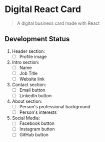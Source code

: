 # Digital React Card
> A digital business card made with React

## Development Status
1. Header section:
    - [ ] Profile image
2. Intro section:
    - [ ] Name
    - [ ] Job Title
    - [ ] Website link
3. Contact section:
    - [ ] Email button
    - [ ] LinkedIn button
4. About section:
    - [ ] Person's professional background
    - [ ] Person's interests
5. Social Media:
    - [ ] Facebook button
    - [ ] Instagram button
    - [ ] GitHub button
